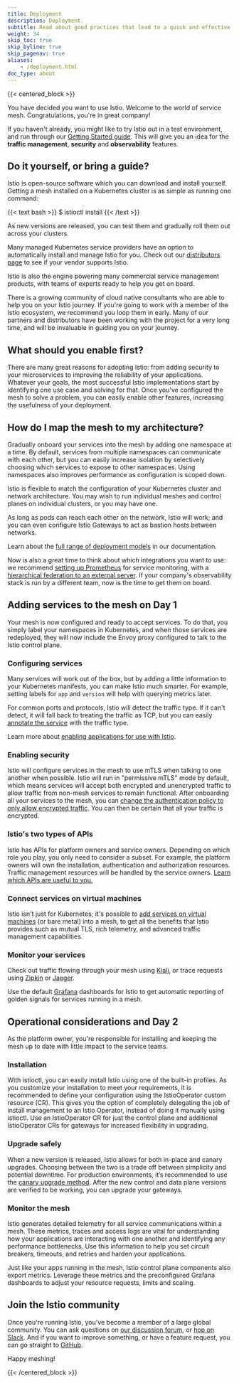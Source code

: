 ```yaml
---
title: Deployment
description: Deployment.
subtitle: Read about good practices that lead to a quick and effective implementation for day 1, day 2, and day 1,000.
weight: 34
skip_toc: true
skip_byline: true
skip_pagenav: true
aliases:
    - /deployment.html
doc_type: about
---
```


{{< centered_block >}}

You have decided you want to use Istio. Welcome to the world of service mesh. Congratulations, you're in great company!

If you haven't already, you might like to try Istio out in a test environment, and run through our [Getting Started guide](../../docs/setup/getting-started/). This will give you an idea for the **traffic management**, **security** and **observability** features.

## Do it yourself, or bring a guide?

Istio is open-source software which you can download and install yourself. Getting a mesh installed on a Kubernetes cluster is as simple as running one command:

{{< text bash >}}
$ istioctl install
{{< /text >}}

As new versions are released, you can test them and gradually roll them out across your clusters.

Many managed Kubernetes service providers have an option to automatically install and manage Istio for you. Check out our [distributors page](/about/ecosystem/) to see if your vendor supports Istio.

Istio is also the engine powering many commercial service management products, with teams of experts ready to help you get on board.

There is a growing community of cloud native consultants who are able to help you on your Istio journey. If you're going to work with a member of the Istio ecosystem, we recommend you loop them in early. Many of our partners and distributors have been working with the project for a very long time, and will be invaluable in guiding you on your journey.

## What should you enable first?

There are many great reasons for adopting Istio: from adding security to your microservices to improving the reliability of your applications. Whatever your goals, the most successful Istio implementations start by identifying one use case and solving for that. Once you've configured the mesh to solve a problem, you can easily enable other features, increasing the usefulness of your deployment.

## How do I map the mesh to my architecture?

Gradually onboard your services into the mesh by adding one namespace at a time. By default, services from multiple namespaces can communicate with each other, but you can easily increase isolation by selectively choosing which services to expose to other namespaces. Using namespaces also improves performance as configuration is scoped down.

Istio is flexible to match the configuration of your Kubernetes cluster and network architecture. You may wish to run individual meshes and control planes on individual clusters, or you may have one.

As long as pods can reach each other on the network, Istio will work; and you can even configure Istio Gateways to act as bastion hosts between networks.

Learn about the [full range of deployment models](../../docs/ops/deployment/deployment-models/) in our documentation.

Now is also a great time to think about which integrations you want to use: we recommend [setting up Prometheus](../../docs/ops/integrations/prometheus/#Configuration) for service monitoring, with a [hierarchical federation to an external server](../../docs/ops/best-practices/observability/). If your company's observability stack is run by a different team, now is the time to get them on board.

## Adding services to the mesh on Day 1

Your mesh is now configured and ready to accept services. To do that, you simply label your namespaces in Kubernetes, and when those services are redeployed, they will now include the Envoy proxy configured to talk to the Istio control plane.

### Configuring services

Many services will work out of the box, but by adding a little information to your Kubernetes manifests, you can make Istio much smarter. For example, setting labels for `app` and `version` will help with querying metrics later.

For common ports and protocols, Istio will detect the traffic type. If it can't detect, it will fall back to treating the traffic as TCP, but you can easily [annotate the service](../../docs/ops/configuration/traffic-management/protocol-selection/) with the traffic type.

Learn more about [enabling applications for use with Istio](../../docs/ops/deployment/requirements/).

### Enabling security

Istio will configure services in the mesh to use mTLS when talking to one another when possible. Istio will run in "permissive mTLS" mode by default, which means services will accept both encrypted and unencrypted traffic to allow traffic from non-mesh services to remain functional. After onboarding all your services to the mesh, you can [change the authentication policy to only allow encrypted traffic](../../docs/tasks/security/authentication/mtls-migration/). You can then be certain that all your traffic is encrypted.

### Istio's two types of APIs

Istio has APIs for platform owners and service owners. Depending on which role you play, you only need to consider a subset. For example, the platform owners will own the installation, authentication and authorization resources. Traffic management resources will be handled by the service owners. [Learn which APIs are useful to you.](../../docs/reference/config/)

### Connect services on virtual machines

Istio isn't just for Kubernetes; it's possible to [add services on virtual machines](../../docs/setup/install/virtual-machine/) (or bare metal) into a mesh, to get all the benefits that Istio provides such as mutual TLS, rich telemetry, and advanced traffic management capabilities.

### Monitor your services

Check out traffic flowing through your mesh using [Kiali](../../docs/ops/integrations/kiali/), or trace requests using [Zipkin](../../docs/tasks/observability/distributed-tracing/zipkin/) or [Jaeger](../../docs/tasks/observability/distributed-tracing/jaeger/).

Use the default [Grafana](../../docs/ops/integrations/grafana/) dashboards for Istio to get automatic reporting of golden signals for services running in a mesh.

## Operational considerations and Day 2

As the platform owner, you're responsible for installing and keeping the mesh up to date with little impact to the service teams.

### Installation

With istioctl, you can easily install Istio using one of the built-in profiles. As you customize your installation to meet your requirements, it is recommended to define your configuration using the IstioOperator custom resource (CR). This gives you the option of completely delegating the job of install management to an Istio Operator, instead of doing it manually using istioctl. Use an IstioOperator CR for just the control plane and additional IstioOperator CRs for gateways for increased flexibility in upgrading.

### Upgrade safely

When a new version is released, Istio allows for both in-place and canary upgrades. Choosing between the two is a trade off between simplicity and potential downtime. For production environments, it’s recommended to use the [canary upgrade method](../../docs/setup/upgrade/canary/). After the new control and data plane versions are verified to be working, you can upgrade your gateways.

### Monitor the mesh

Istio generates detailed telemetry for all service communications within a mesh. These metrics, traces and access logs are vital for understanding how your applications are interacting with one another and identifying any performance bottlenecks. Use this information to help you set circuit breakers, timeouts, and retries and harden your applications.

Just like your apps running in the mesh, Istio control plane components also export metrics. Leverage these metrics and the preconfigured Grafana dashboards to adjust your resource requests, limits and scaling.

## Join the Istio community

Once you're running Istio, you've become a member of a large global community. You can ask questions on [our discussion forum](https://discuss.istio.io/), or [hop on Slack](https://slack.istio.io/). And if you want to improve something, or have a feature request, you can go straight to [GitHub](https://github.com/istio/istio).

Happy meshing!

{{< /centered_block >}}
